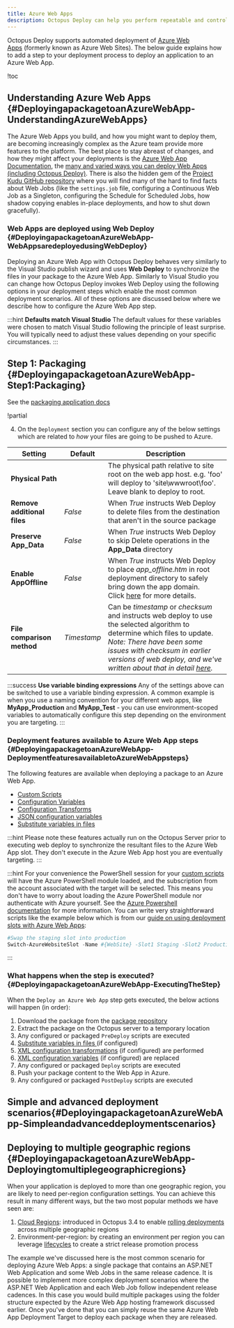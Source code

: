 ```yaml
---
title: Azure Web Apps
description: Octopus Deploy can help you perform repeatable and controlled deployments to Azure Web Apps.
---
```

Octopus Deploy supports automated deployment of [Azure Web Apps](http://azure.microsoft.com/en-us/services/app-service/web/) (formerly known as Azure Web Sites). The below guide explains how to add a step to your deployment process to deploy an application to an Azure Web App.

!toc

## Understanding Azure Web Apps {#DeployingapackagetoanAzureWebApp-UnderstandingAzureWebApps}

The Azure Web Apps you build, and how you might want to deploy them, are becoming increasingly complex as the Azure team provide more features to the platform. The best place to stay abreast of changes, and how they might affect your deployments is the [Azure Web App Documentation](https://azure.microsoft.com/en-us/documentation/services/app-service/web/), the [many and varied ways you can deploy Web Apps (including Octopus Deploy)](https://azure.microsoft.com/en-us/documentation/articles/web-sites-deploy/). There is also the hidden gem of the [Project Kudu GitHub repository](https://github.com/projectkudu/kudu/wiki) where you will find many of the hard to find facts about Web Jobs (like the `settings.job` file, configuring a Continuous Web Job as a Singleton, configuring the Schedule for Scheduled Jobs, how shadow copying enables in-place deployments, and how to shut down gracefully).

### Web Apps are deployed using Web Deploy {#DeployingapackagetoanAzureWebApp-WebAppsaredeployedusingWebDeploy}

Deploying an Azure Web App with Octopus Deploy behaves very similarly to the Visual Studio publish wizard and uses **Web Deploy** to synchronize the files in your package to the Azure Web App. Similarly to Visual Studio you can change how Octopus Deploy invokes Web Deploy using the following options in your deployment steps which enable the most common deployment scenarios. All of these options are discussed below where we describe how to configure the Azure Web App step.

:::hint
**Defaults match Visual Studio**
The default values for these variables were chosen to match Visual Studio following the principle of least surprise. You will typically need to adjust these values depending on your specific circumstances.
:::

## Step 1: Packaging {#DeployingapackagetoanAzureWebApp-Step1:Packaging}

See the [packaging application docs](/docs/packaging-applications/index.md)

!partial <configurestep>

4. On the `Deployment` section you can configure any of the below settings which are related to *how* your files are going to be pushed to Azure.

| Setting                     | Default     | Description                              |
| --------------------------- | ----------- | ---------------------------------------- |
| **Physical Path**           |             | The physical path relative to site root on the web app host. e.g. 'foo' will deploy to 'site\wwwroot\foo'. Leave blank to deploy to root. |
| **Remove additional files** | *False*     | When *True* instructs Web Deploy to delete files from the destination that aren't in the source package |
| **Preserve App\_Data**      | *False*     | When *True* instructs Web Deploy to skip Delete operations in the **App\_Data** directory |
| **Enable AppOffline**       | *False*     | When *True* instructs Web Deploy to place *app\_offline.htm* in root deployment directory to safely bring down the app domain.</br>Click [here](http://www.iis.net/learn/publish/deploying-application-packages/taking-an-application-offline-before-publishing) for more details. |
| **File comparison method**  | *Timestamp* | Can be *timestamp* or *checksum* and instructs web deploy to use the selected algorithm to determine which files to update.</br>*Note: There have been some issues with checksum in earlier versions of web deploy, and we've written about that in detail [here](https://octopus.com/blog/reliably-deploying-large-azure-web-apps).* |

:::success
**Use variable binding expressions**
Any of the settings above can be switched to use a variable binding expression. A common example is when you use a naming convention for your different web apps, like **MyApp\_Production** and **MyApp\_Test** - you can use environment-scoped variables to automatically configure this step depending on the environment you are targeting.
:::

### Deployment features available to Azure Web App steps {#DeployingapackagetoanAzureWebApp-DeploymentfeaturesavailabletoAzureWebAppsteps}

The following features are available when deploying a package to an Azure Web App.

- [Custom Scripts](/docs/deployment-examples/custom-scripts/index.md)
- [Configuration Variables](/docs/deployment-process/configuration-files/index.md)
- [Configuration Transforms](/docs/deployment-process/configuration-files/index.md)
- [JSON configuration variables](/docs/deployment-examples/deploying-asp.net-core-web-applications/json-configuration-variables-feature.md)
- [Substitute variables in files](/docs/deployment-process/variables/variable-substitution-syntax.md)

:::hint
Please note these features actually run on the Octopus Server prior to executing web deploy to synchronize the resultant files to the Azure Web App slot. They don't execute in the Azure Web App host you are eventually targeting.
:::

:::hint
For your convenience the PowerShell session for your [custom scripts](/docs/deployment-examples/custom-scripts/index.md) will have the Azure PowerShell module loaded, and the subscription from the account associated with the target will be selected. This means you don't have to worry about loading the Azure PowerShell module nor authenticate with Azure yourself. See the [Azure Powershell documentation](/docs/deployment-examples/azure-deployments/running-azure-powershell/index.md) for more information. You can write very straightforward scripts like the example below which is from our [guide on using deployment slots with Azure Web Apps](/docs/deployment-examples/azure-deployments/deploying-a-package-to-an-azure-web-app/using-deployment-slots-with-azure-web-apps.md):

```powershell
#Swap the staging slot into production
Switch-AzureWebsiteSlot -Name #{WebSite} -Slot1 Staging -Slot2 Production -Force
```
:::

### What happens when the step is executed? {#DeployingapackagetoanAzureWebApp-ExecutingTheStep}

When the `Deploy an Azure Web App` step gets executed, the below actions will happen (in order):

1. Download the package from the [package repository](/docs/packaging-applications/package-repositories/index.md)
2. Extract the package on the Octopus server to a temporary location
3. Any configured or packaged `PreDeploy` scripts are executed
4. [Substitute variables in files ](/docs/deployment-process/configuration-files/substitute-variables-in-files.md)(if configured)
5. [XML configuration transformations](/docs/deployment-process/configuration-files/index.md) (if configured) are performed
6. [XML configuration variables](/docs/deployment-process/configuration-files/index.md) (if configured) are replaced
7. Any configured or packaged `Deploy` scripts are executed
8. Push your package content to the Web App in Azure.
9. Any configured or packaged `PostDeploy` scripts are executed

## Simple and advanced deployment scenarios{#DeployingapackagetoanAzureWebApp-Simpleandadvanceddeploymentscenarios}


## Deploying to multiple geographic regions {#DeployingapackagetoanAzureWebApp-Deployingtomultiplegeographicregions}

When your application is deployed to more than one geographic region, you are likely to need per-region configuration settings. You can achieve this result in many different ways, but the two most popular methods we have seen are:

1. [Cloud Regions](/docs/infrastructure/cloud-regions.md): introduced in Octopus 3.4 to enable [rolling deployments](/docs/deployment-patterns/rolling-deployments.md) across multiple geographic regions
2. Environment-per-region: by creating an environment per region you can leverage [lifecycles](/docs/deployment-process/lifecycles/index.md) to create a strict release promotion process

The example we've discussed here is the most common scenario for deploying Azure Web Apps: a single package that contains an ASP.NET Web Application and some Web Jobs in the same release cadence. It is possible to implement more complex deployment scenarios where the ASP.NET Web Application and each Web Job follow independent release cadences. In this case you would build multiple packages using the folder structure expected by the Azure Web App hosting framework discussed earlier. Once you've done that you can simply reuse the same Azure Web App Deployment Target to deploy each package when they are released.
